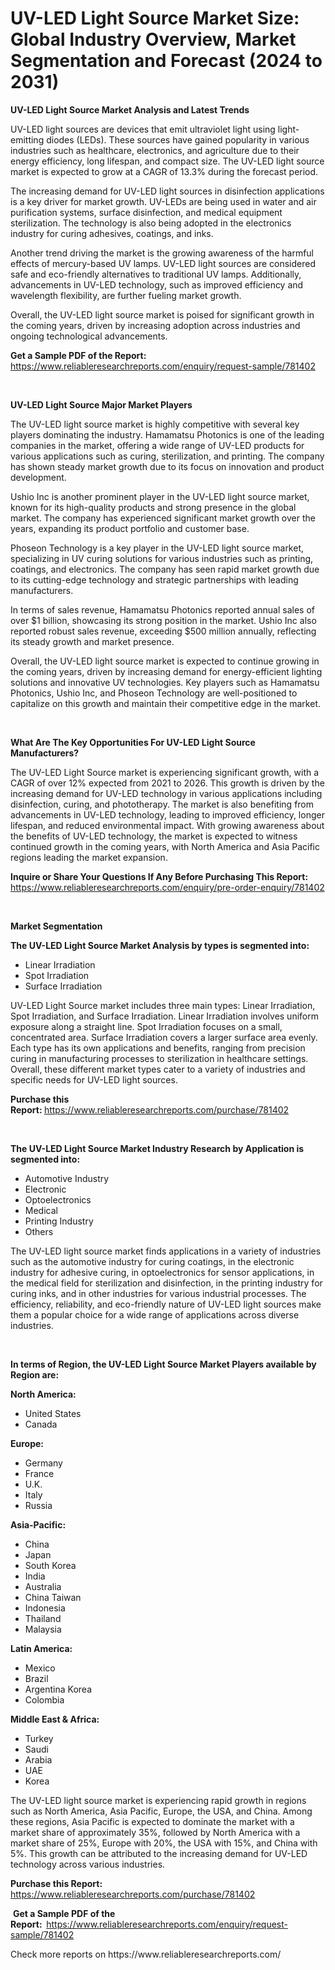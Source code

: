 <p><h1>UV-LED Light Source Market Size: Global Industry Overview, Market Segmentation and Forecast (2024 to 2031)</h1></p><p><strong>UV-LED Light Source Market Analysis and Latest Trends</strong></p>
<p><p>UV-LED light sources are devices that emit ultraviolet light using light-emitting diodes (LEDs). These sources have gained popularity in various industries such as healthcare, electronics, and agriculture due to their energy efficiency, long lifespan, and compact size. The UV-LED light source market is expected to grow at a CAGR of 13.3% during the forecast period.</p><p>The increasing demand for UV-LED light sources in disinfection applications is a key driver for market growth. UV-LEDs are being used in water and air purification systems, surface disinfection, and medical equipment sterilization. The technology is also being adopted in the electronics industry for curing adhesives, coatings, and inks.</p><p>Another trend driving the market is the growing awareness of the harmful effects of mercury-based UV lamps. UV-LED light sources are considered safe and eco-friendly alternatives to traditional UV lamps. Additionally, advancements in UV-LED technology, such as improved efficiency and wavelength flexibility, are further fueling market growth.</p><p>Overall, the UV-LED light source market is poised for significant growth in the coming years, driven by increasing adoption across industries and ongoing technological advancements.</p></p>
<p><strong>Get a Sample PDF of the Report:&nbsp;</strong> <a href="https://www.reliableresearchreports.com/enquiry/request-sample/781402">https://www.reliableresearchreports.com/enquiry/request-sample/781402</a></p>
<p>&nbsp;</p>
<p><strong>UV-LED Light Source Major Market Players</strong></p>
<p><p>The UV-LED light source market is highly competitive with several key players dominating the industry. Hamamatsu Photonics is one of the leading companies in the market, offering a wide range of UV-LED products for various applications such as curing, sterilization, and printing. The company has shown steady market growth due to its focus on innovation and product development.</p><p>Ushio Inc is another prominent player in the UV-LED light source market, known for its high-quality products and strong presence in the global market. The company has experienced significant market growth over the years, expanding its product portfolio and customer base.</p><p>Phoseon Technology is a key player in the UV-LED light source market, specializing in UV curing solutions for various industries such as printing, coatings, and electronics. The company has seen rapid market growth due to its cutting-edge technology and strategic partnerships with leading manufacturers.</p><p>In terms of sales revenue, Hamamatsu Photonics reported annual sales of over $1 billion, showcasing its strong position in the market. Ushio Inc also reported robust sales revenue, exceeding $500 million annually, reflecting its steady growth and market presence.</p><p>Overall, the UV-LED light source market is expected to continue growing in the coming years, driven by increasing demand for energy-efficient lighting solutions and innovative UV technologies. Key players such as Hamamatsu Photonics, Ushio Inc, and Phoseon Technology are well-positioned to capitalize on this growth and maintain their competitive edge in the market.</p></p>
<p>&nbsp;</p>
<p><strong>What Are The Key Opportunities For UV-LED Light Source Manufacturers?</strong></p>
<p><p>The UV-LED Light Source market is experiencing significant growth, with a CAGR of over 12% expected from 2021 to 2026. This growth is driven by the increasing demand for UV-LED technology in various applications including disinfection, curing, and phototherapy. The market is also benefiting from advancements in UV-LED technology, leading to improved efficiency, longer lifespan, and reduced environmental impact. With growing awareness about the benefits of UV-LED technology, the market is expected to witness continued growth in the coming years, with North America and Asia Pacific regions leading the market expansion.</p></p>
<p><strong>Inquire or Share Your Questions If Any Before Purchasing This Report:</strong> <a href="https://www.reliableresearchreports.com/enquiry/pre-order-enquiry/781402">https://www.reliableresearchreports.com/enquiry/pre-order-enquiry/781402</a></p>
<p>&nbsp;</p>
<p><strong>Market Segmentation</strong></p>
<p><strong>The UV-LED Light Source Market Analysis by types is segmented into:</strong></p>
<p><ul><li>Linear Irradiation</li><li>Spot Irradiation</li><li>Surface Irradiation</li></ul></p>
<p><p>UV-LED Light Source market includes three main types: Linear Irradiation, Spot Irradiation, and Surface Irradiation. Linear Irradiation involves uniform exposure along a straight line. Spot Irradiation focuses on a small, concentrated area. Surface Irradiation covers a larger surface area evenly. Each type has its own applications and benefits, ranging from precision curing in manufacturing processes to sterilization in healthcare settings. Overall, these different market types cater to a variety of industries and specific needs for UV-LED light sources.</p></p>
<p><strong>Purchase this Report:&nbsp;</strong><a href="https://www.reliableresearchreports.com/purchase/781402">https://www.reliableresearchreports.com/purchase/781402</a></p>
<p>&nbsp;</p>
<p><strong>The UV-LED Light Source Market Industry Research by Application is segmented into:</strong></p>
<p><ul><li>Automotive Industry</li><li>Electronic</li><li>Optoelectronics</li><li>Medical</li><li>Printing Industry</li><li>Others</li></ul></p>
<p><p>The UV-LED light source market finds applications in a variety of industries such as the automotive industry for curing coatings, in the electronic industry for adhesive curing, in optoelectronics for sensor applications, in the medical field for sterilization and disinfection, in the printing industry for curing inks, and in other industries for various industrial processes. The efficiency, reliability, and eco-friendly nature of UV-LED light sources make them a popular choice for a wide range of applications across diverse industries.</p></p>
<p>&nbsp;</p>
<p><strong>In terms of Region, the UV-LED Light Source Market Players available by Region are:</strong></p>
<p>
    <p> <strong> North America: </strong>
        <ul>
            <li>United States</li>
            <li>Canada</li>
        </ul>
        </p> 
    <p> <strong> Europe: </strong>
        <ul>
            <li>Germany</li>
            <li>France</li>
            <li>U.K.</li>
            <li>Italy</li>
            <li>Russia</li>
        </ul>
        </p> 
    <p> <strong> Asia-Pacific: </strong>
        <ul>
            <li>China</li>
            <li>Japan</li>
            <li>South Korea</li>
            <li>India</li>
            <li>Australia</li>
            <li>China Taiwan</li>
            <li>Indonesia</li>
            <li>Thailand</li>
            <li>Malaysia</li>
        </ul>
        </p> 
    <p> <strong> Latin America: </strong>
        <ul>
            <li>Mexico</li>
            <li>Brazil</li>
            <li>Argentina Korea</li>
            <li>Colombia</li>
        </ul>
        </p> 
    <p> <strong> Middle East & Africa: </strong>
        <ul>
            <li>Turkey</li>
            <li>Saudi</li>
            <li>Arabia</li>
            <li>UAE</li>
            <li>Korea</li>
        </ul>
    </p>
    </p>
<p><p>The UV-LED light source market is experiencing rapid growth in regions such as North America, Asia Pacific, Europe, the USA, and China. Among these regions, Asia Pacific is expected to dominate the market with a market share of approximately 35%, followed by North America with a market share of 25%, Europe with 20%, the USA with 15%, and China with 5%. This growth can be attributed to the increasing demand for UV-LED technology across various industries.</p></p>
<p><strong>Purchase this Report: </strong><a href="https://www.reliableresearchreports.com/purchase/781402">https://www.reliableresearchreports.com/purchase/781402</a></p>
<p>&nbsp;<strong>Get a Sample PDF of the Report:&nbsp;&nbsp;</strong><a href="https://www.reliableresearchreports.com/enquiry/request-sample/781402">https://www.reliableresearchreports.com/enquiry/request-sample/781402</a></p>
<p><strong></strong></p>
<p>Check more reports on https://www.reliableresearchreports.com/</p>
